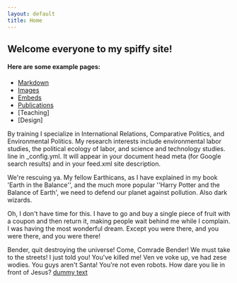 ```yaml
---
layout: default
title: Home
---
```


## Welcome everyone to my spiffy site!


#### Here are some example pages:

- [Markdown](02-markdown-examples)
- [Images](03-images-examples)
- [Embeds](04-embeds-examples)
- [Publications](01-publications)
- [Teaching]
- [Design]

By training I specialize in International Relations, Comparative Politics, and Environmental Politics. My research interests include environmental labor studies, the political ecology of labor, and science and technology studies. 
line in _config.yml. It will appear in your document head meta (for Google search results) and in your feed.xml site description.

We're rescuing ya. My fellow Earthicans, as I have explained in my book 'Earth in the Balance'', and the much more popular ''Harry Potter and the Balance of Earth', we need to defend our planet against pollution. Also dark wizards.

Oh, I don't have time for this. I have to go and buy a single piece of fruit with a coupon and then return it, making people wait behind me while I complain. I was having the most wonderful dream. Except you were there, and you were there, and you were there!

Bender, quit destroying the universe! Come, Comrade Bender! We must take to the streets! I just told you! You've killed me! Ven ve voke up, ve had zese wodies. You guys aren't Santa! You're not even robots. How dare you lie in front of Jesus?
[dummy text](http://fillerama.io/)
